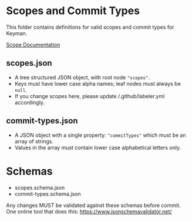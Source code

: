 # Scopes and Commit Types

This folder contains definitions for valid scopes and commit types for Keyman.

[Scope Documentation](https://github.com/keymanapp/keyman/wiki/Keyman-Project-Scopes)

## scopes.json

* A tree structured JSON object, with root node `"scopes"`.
* Keys must have lower case alpha names; leaf nodes must always be `null`.
* If you change scopes here, please update /.github/labeler.yml accordingly.

## commit-types.json

* A JSON object with a single property: `"commitTypes"` which must be an array of strings.
* Values in the array must contain lower case alphabetical letters only.

# Schemas

* scopes.schema.json
* commit-types.schema.json

Any changes MUST be validated against these schemas before commit. One online tool that does this: https://www.jsonschemavalidator.net/
